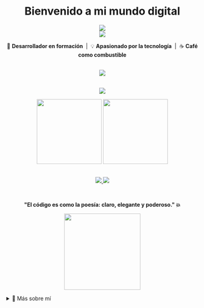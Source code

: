 <h1 align="center"> Bienvenido a mi mundo digital </h1>

<div align="center">
  <img src="https://readme-typing-svg.herokuapp.com?color=00F7FF&center=true&vCenter=true&lines=Hola%2C+soy+Minazuki+%7C+%40Dev-Sot" />
  <br />
  <img src="https://readme-typing-svg.herokuapp.com?color=00F7FF&center=true&vCenter=true&lines=Aspirante+a++Full+Stack+%F0%9F%9A%80" />
</div>

<p align="center">
  🧠 <b>Desarrollador en formación</b> &nbsp;|&nbsp; 💡 <b>Apasionado por la tecnología</b> &nbsp;|&nbsp; ☕ <b>Café como combustible</b>
</p>

<br />

<div align="center">
  <img src="https://skillicons.dev/icons?i=python,java,js,html,css,sql,vscode,eclipse,git" />
</div>

<br />

<p align="center">
  <img src="https://github-profile-trophy.vercel.app/?username=Dev-Sot&theme=algolia&no-frame=true&row=1&column=7" />
</p>

<div align="center">
  <img height="170px" src="https://github-readme-stats.vercel.app/api?username=Dev-Sot&show_icons=true&theme=tokyonight&count_private=true" />
  <img height="170px" src="https://github-readme-stats.vercel.app/api/top-langs/?username=Dev-Sot&layout=compact&theme=tokyonight" />
</div>

<br />

<p align="center">
  <a href="https://linkedin.com/in/Dev-Sot" target="_blank">
    <img src="https://img.shields.io/badge/LinkedIn-0A66C2?style=for-the-badge&logo=linkedin&logoColor=white" />
  </a>
  <a href="mailto:tucorreo@gmail.com" target="_blank">
    <img src="https://img.shields.io/badge/Gmail-D14836?style=for-the-badge&logo=gmail&logoColor=white" />
  </a>
</p>

<br />

<p align="center">
  <b>"El código es como la poesía: claro, elegante y poderoso." 💥</b>
</p>

<p align="center">
  <img src="https://giffiles.alphacoders.com/114/114659.gif" height="200px"/>
</p>

<details>
  <summary>📁 Más sobre mí</summary>

```yaml
nombre: Minazuki
alias: @Dev-Sot
lenguajes:
  - Python
  - Java
  - JavaScript (aprendiendo)
  - SQL (aprendiendo)
  - HTML & CSS (aprendiendo)
IDE_favoritos:
  - VSCode
  - Eclipse
pasatiempos:
  - Programar proyectos creativos
  - Juegos indie y retro
  - Café + código
